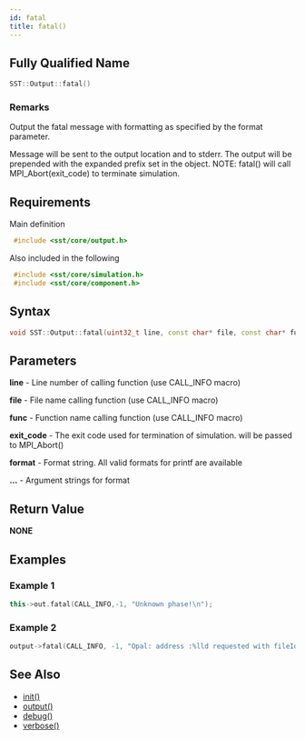 ```yaml
---
id: fatal
title: fatal()
---
```

## Fully Qualified Name
```cpp
SST::Output::fatal()
```

### Remarks
Output the fatal message with formatting as specified by the format parameter.

Message will be sent to the output location and to stderr. The output will be prepended with the expanded prefix set in the object. NOTE: fatal() will call MPI_Abort(exit_code) to terminate simulation.

## Requirements

Main definition
```cpp
 #include <sst/core/output.h>
```

Also included in the following
```cpp
 #include <sst/core/simulation.h>
 #include <sst/core/component.h>
```

## Syntax

```cpp
void SST::Output::fatal(uint32_t line, const char* file, const char* func, uint32_t exit_code, const char* format, ... )
```

## Parameters

**line** - Line number of calling function (use CALL_INFO macro)

**file** - File name calling function (use CALL_INFO macro)

**func** - Function name calling function (use CALL_INFO macro)

**exit_code** - The exit code used for termination of simulation. will be passed to MPI_Abort()

**format** - Format string. All valid formats for printf are available

**...** - Argument strings for format

## Return Value

**NONE**

## Examples

### Example 1
```cpp
this->out.fatal(CALL_INFO,-1, "Unknown phase!\n");
```

### Example 2
```cpp
output->fatal(CALL_INFO, -1, "Opal: address :%lld requested with fileId:%d has no space left\n", vAddress, fileID);
```

## See Also

- [init()](cpp/output/init.md)
- [output()](cpp/output/output.md)
- [debug()](cpp/output/debug.md)
- [verbose()](cpp/output/verbose.md)